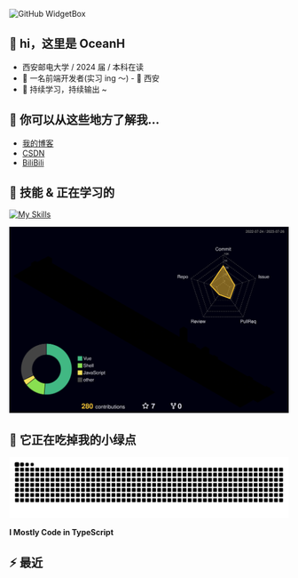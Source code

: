 ![GitHub WidgetBox](https://github-widgetbox.vercel.app/api/profile?username=Ocean-H1&data=followers,repositories,stars,commits)

## 👋 hi，这里是 OceanH

- 西安邮电大学 / 2024 届 / 本科在读
- 👦 一名前端开发者(实习 ing ～) - 📍 西安
- 🚀 持续学习，持续输出 ~

## 🎉 你可以从这些地方了解我...

- [我的博客](https://oceanh.top)
- [CSDN](https://blog.csdn.net/qq_51368103?spm=1000.2115.3001.5343)
- [BiliBili](https://space.bilibili.com/382688944/favlist)

## 🚀 技能 & 正在学习的

[![My Skills](https://skillicons.dev/icons?i=vite,vue,react,electron,webpack,nodejs,js,ts,c)](https://github.com/qc2168)

![rainbow gif](https://raw.githubusercontent.com/Ocean-H1/Ocean-H1/main/profile-3d-contrib/profile-night-rainbow.svg)

## 🐍 它正在吃掉我的小绿点

![snake gif](https://raw.githubusercontent.com/Ocean-H1/Ocean-H1/output/github-contribution-grid-snake.svg)

<!--START_SECTION:waka-->

**I Mostly Code in TypeScript**

<!--END_SECTION:waka-->

## ⚡ 最近

<!--RECENT_ACTIVITY:start-->

<!--RECENT_ACTIVITY:end-->

<!--RECENT_ACTIVITY:last_update-->

<!--RECENT_ACTIVITY:last_update_end-->
